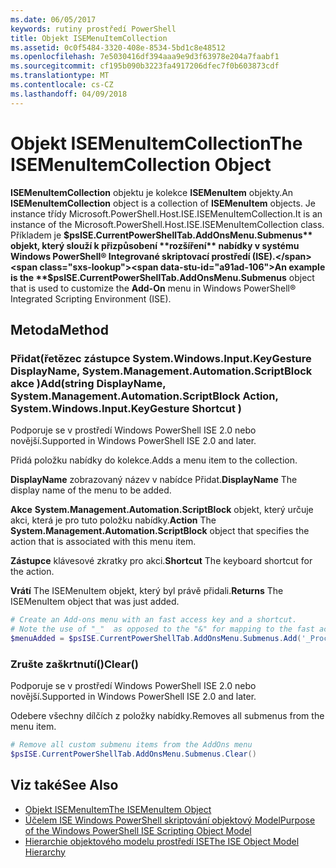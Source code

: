 ```yaml
---
ms.date: 06/05/2017
keywords: rutiny prostředí PowerShell
title: Objekt ISEMenuItemCollection
ms.assetid: 0c0f5484-3320-408e-8534-5bd1c8e48512
ms.openlocfilehash: 7e5030416df394aaa9e9d3f63978e204a7faabf1
ms.sourcegitcommit: cf195b090b3223fa4917206dfec7f0b603873cdf
ms.translationtype: MT
ms.contentlocale: cs-CZ
ms.lasthandoff: 04/09/2018
---
```

# <a name="the-isemenuitemcollection-object"></a><span data-ttu-id="a91ad-103">Objekt ISEMenuItemCollection</span><span class="sxs-lookup"><span data-stu-id="a91ad-103">The ISEMenuItemCollection Object</span></span>

<span data-ttu-id="a91ad-104">**ISEMenuItemCollection** objektu je kolekce **ISEMenuItem** objekty.</span><span class="sxs-lookup"><span data-stu-id="a91ad-104">An **ISEMenuItemCollection** object is a collection of **ISEMenuItem** objects.</span></span> <span data-ttu-id="a91ad-105">Je instance třídy Microsoft.PowerShell.Host.ISE.ISEMenuItemCollection.</span><span class="sxs-lookup"><span data-stu-id="a91ad-105">It is an instance of the Microsoft.PowerShell.Host.ISE.ISEMenuItemCollection class.</span></span> <span data-ttu-id="a91ad-106">Příkladem je **$psISE.CurrentPowerShellTab.AddOnsMenu.Submenus** objekt, který slouží k přizpůsobení **rozšíření** nabídky v systému Windows PowerShell® Integrované skriptovací prostředí (ISE).</span><span class="sxs-lookup"><span data-stu-id="a91ad-106">An example is the **$psISE.CurrentPowerShellTab.AddOnsMenu.Submenus** object that is used to customize the **Add-On** menu in Windows PowerShell® Integrated Scripting Environment (ISE).</span></span>

## <a name="method"></a><span data-ttu-id="a91ad-107">Metoda</span><span class="sxs-lookup"><span data-stu-id="a91ad-107">Method</span></span>

### <a name="addstring-displayname-systemmanagementautomationscriptblock-action-systemwindowsinputkeygesture-shortcut-"></a><span data-ttu-id="a91ad-108">Přidat\(řetězec zástupce System.Windows.Input.KeyGesture DisplayName, System.Management.Automation.ScriptBlock akce \)</span><span class="sxs-lookup"><span data-stu-id="a91ad-108">Add\(string DisplayName, System.Management.Automation.ScriptBlock Action, System.Windows.Input.KeyGesture Shortcut \)</span></span>

<span data-ttu-id="a91ad-109">Podporuje se v prostředí Windows PowerShell ISE 2.0 nebo novější.</span><span class="sxs-lookup"><span data-stu-id="a91ad-109">Supported in Windows PowerShell ISE 2.0 and later.</span></span>

<span data-ttu-id="a91ad-110">Přidá položku nabídky do kolekce.</span><span class="sxs-lookup"><span data-stu-id="a91ad-110">Adds a menu item to the collection.</span></span>

<span data-ttu-id="a91ad-111">**DisplayName** zobrazovaný název v nabídce Přidat.</span><span class="sxs-lookup"><span data-stu-id="a91ad-111">**DisplayName** The display name of the menu to be added.</span></span>

<span data-ttu-id="a91ad-112">**Akce** **System.Management.Automation.ScriptBlock** objekt, který určuje akci, která je pro tuto položku nabídky.</span><span class="sxs-lookup"><span data-stu-id="a91ad-112">**Action** The **System.Management.Automation.ScriptBlock** object that specifies the action that is associated with this menu item.</span></span>

<span data-ttu-id="a91ad-113">**Zástupce** klávesové zkratky pro akci.</span><span class="sxs-lookup"><span data-stu-id="a91ad-113">**Shortcut** The keyboard shortcut for the action.</span></span>

<span data-ttu-id="a91ad-114">**Vrátí** The ISEMenuItem objekt, který byl právě přidali.</span><span class="sxs-lookup"><span data-stu-id="a91ad-114">**Returns** The ISEMenuItem object that was just added.</span></span>

```powershell
# Create an Add-ons menu with an fast access key and a shortcut.
# Note the use of "_"  as opposed to the "&" for mapping to the fast access key letter for the menu item.
$menuAdded = $psISE.CurrentPowerShellTab.AddOnsMenu.Submenus.Add('_Process', {Get-Process}, 'Alt+P')
```

### <a name="clear"></a><span data-ttu-id="a91ad-115">Zrušte zaškrtnutí\(\)</span><span class="sxs-lookup"><span data-stu-id="a91ad-115">Clear\(\)</span></span>

<span data-ttu-id="a91ad-116">Podporuje se v prostředí Windows PowerShell ISE 2.0 nebo novější.</span><span class="sxs-lookup"><span data-stu-id="a91ad-116">Supported in Windows PowerShell ISE 2.0 and later.</span></span>

<span data-ttu-id="a91ad-117">Odebere všechny dílčích z položky nabídky.</span><span class="sxs-lookup"><span data-stu-id="a91ad-117">Removes all submenus from the menu item.</span></span>

```powershell
# Remove all custom submenu items from the AddOns menu
$psISE.CurrentPowerShellTab.AddOnsMenu.Submenus.Clear()
```

## <a name="see-also"></a><span data-ttu-id="a91ad-118">Viz také</span><span class="sxs-lookup"><span data-stu-id="a91ad-118">See Also</span></span>

- [<span data-ttu-id="a91ad-119">Objekt ISEMenuItem</span><span class="sxs-lookup"><span data-stu-id="a91ad-119">The ISEMenuItem Object</span></span>](The-ISEMenuItem-Object.md)
- [<span data-ttu-id="a91ad-120">Účelem ISE Windows PowerShell skriptování objektový Model</span><span class="sxs-lookup"><span data-stu-id="a91ad-120">Purpose of the Windows PowerShell ISE Scripting Object Model</span></span>](Purpose-of-the-Windows-PowerShell-ISE-Scripting-Object-Model.md)
- [<span data-ttu-id="a91ad-121">Hierarchie objektového modelu prostředí ISE</span><span class="sxs-lookup"><span data-stu-id="a91ad-121">The ISE Object Model Hierarchy</span></span>](The-ISE-Object-Model-Hierarchy.md)